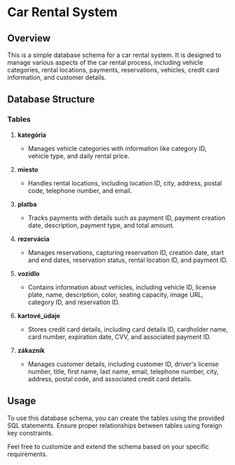# Car Rental System

## Overview

This is a simple database schema for a car rental system. It is designed to manage various aspects of the car rental process, including vehicle categories, rental locations, payments, reservations, vehicles, credit card information, and customer details.

## Database Structure

### Tables

1. **kategória**
   - Manages vehicle categories with information like category ID, vehicle type, and daily rental price.

2. **miesto**
   - Handles rental locations, including location ID, city, address, postal code, telephone number, and email.

3. **platba**
   - Tracks payments with details such as payment ID, payment creation date, description, payment type, and total amount.

4. **rezervácia**
   - Manages reservations, capturing reservation ID, creation date, start and end dates, reservation status, rental location ID, and payment ID.

5. **vozidlo**
   - Contains information about vehicles, including vehicle ID, license plate, name, description, color, seating capacity, image URL, category ID, and reservation ID.

6. **kartové_údaje**
   - Stores credit card details, including card details ID, cardholder name, card number, expiration date, CVV, and associated payment ID.

7. **zákazník**
   - Manages customer details, including customer ID, driver's license number, title, first name, last name, email, telephone number, city, address, postal code, and associated credit card details.

## Usage

To use this database schema, you can create the tables using the provided SQL statements. Ensure proper relationships between tables using foreign key constraints.

Feel free to customize and extend the schema based on your specific requirements.